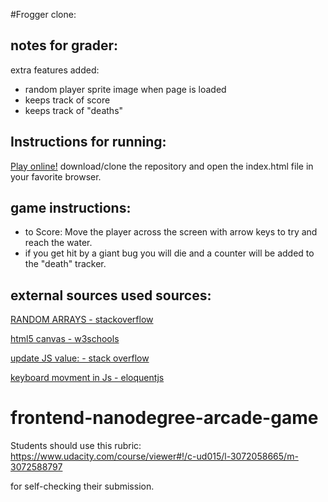 #Frogger clone:

## notes for grader:
extra features added:

* random player sprite image when page is loaded
* keeps track of score
* keeps track of "deaths"

## Instructions for running:
[Play online!](http://sageio.github.io/froggerish/)
download/clone the repository and open the index.html file in your favorite browser.

## game instructions:
* to Score: Move the player across the screen with arrow keys to try and reach the water.
* if you get hit by a giant bug you will die and a counter will be added to the "death" tracker.


## external sources used sources:
[RANDOM ARRAYS - stackoverflow](http://stackoverflow.com/questions/5915096/get-random-item-from-javascript-array)

[html5 canvas - w3schools](http://www.w3schools.com/html/html5_canvas.asp)

[update JS value: - stack overflow](http://stackoverflow.com/questions/7764154/pass-a-javascript-variable-value-into-input-type-hidden-value)

[keyboard movment in Js - eloquentjs](http://eloquentjavascript.net/15_game.html)

frontend-nanodegree-arcade-game
===============================

Students should use this rubric: https://www.udacity.com/course/viewer#!/c-ud015/l-3072058665/m-3072588797

for self-checking their submission.